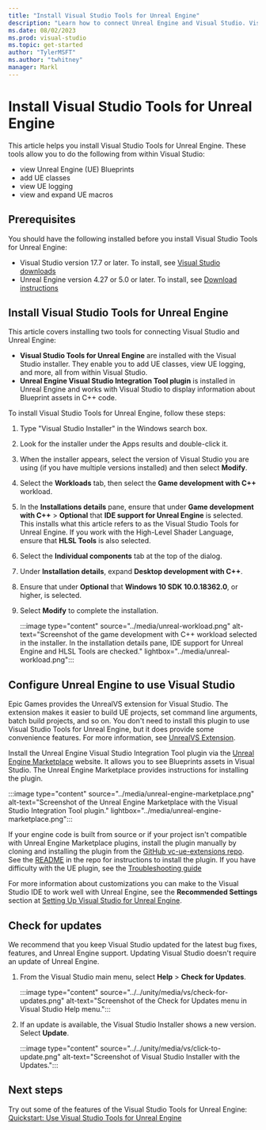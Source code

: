 ```yaml
---
title: "Install Visual Studio Tools for Unreal Engine"
description: "Learn how to connect Unreal Engine and Visual Studio. Visual Studio Tools for Unreal Engine offers support for writing and debugging C++ Unreal Engine games."
ms.date: 08/02/2023
ms.prod: visual-studio
ms.topic: get-started
author: "TylerMSFT"
ms.author: "twhitney"
manager: Markl
---
```


# Install Visual Studio Tools for Unreal Engine

This article helps you install Visual Studio Tools for Unreal Engine. These tools allow you to do the following from within Visual Studio:
- view Unreal Engine (UE) Blueprints
- add UE classes
- view UE logging
- view and expand UE macros

## Prerequisites

You should have the following installed before you install Visual Studio Tools for Unreal Engine:

- Visual Studio version 17.7 or later. To install, see [Visual Studio downloads](https://visualstudio.microsoft.com/downloads/?cid=learn-onpage-download-cta)
- Unreal Engine version 4.27 or 5.0 or later. To install, see [Download instructions](https://www.unrealengine.com/download)

## Install Visual Studio Tools for Unreal Engine

This article covers installing two tools for connecting Visual Studio and Unreal Engine:

- **Visual Studio Tools for Unreal Engine** are installed with the Visual Studio installer. They enable you to add UE classes, view UE logging, and more, all from within Visual Studio.
- **Unreal Engine Visual Studio Integration Tool plugin** is installed in Unreal Engine and works with Visual Studio to display information about Blueprint assets in C++ code.

To install Visual Studio Tools for Unreal Engine, follow these steps:

1. Type "Visual Studio Installer" in the Windows search box.
1. Look for the installer under the Apps results and double-click it.
1. When the installer appears, select the version of Visual Studio you are using (if you have multiple versions installed) and then select **Modify**.
1. Select the **Workloads** tab, then select the **Game development with C++** workload.
1. In the **Installations details** pane, ensure that under **Game development with C++** > **Optional** that **IDE support for Unreal Engine** is selected. This installs what this article refers to as the Visual Studio Tools for Unreal Engine. If you work with the High-Level Shader Language, ensure that **HLSL Tools** is also selected.
1. Select the **Individual components** tab at the top of the dialog.
1. Under **Installation details**, expand **Desktop development with C++**.
1. Ensure that under **Optional** that **Windows 10 SDK 10.0.18362.0**, or higher, is selected.
1. Select **Modify** to complete the installation.

   :::image type="content" source="../media/unreal-workload.png" alt-text="Screenshot of the game development with C++ workload selected in the installer. In the installation details pane, IDE support for Unreal Engine and HLSL Tools are checked." lightbox="../media/unreal-workload.png":::

## Configure Unreal Engine to use Visual Studio

Epic Games provides the UnrealVS extension for Visual Studio. The extension makes it easier to build UE projects, set command line arguments, batch build projects, and so on. You don't need to install this plugin to use Visual Studio Tools for Unreal Engine, but it does provide some convenience features. For more information, see [UnrealVS Extension](https://docs.unrealengine.com/using-the-unrealvs-extension-for-unreal-engine-cplusplus-projects/).

Install the Unreal Engine Visual Studio Integration Tool plugin via the [Unreal Engine Marketplace](https://aka.ms/VSUEMarketplace) website. It allows you to see Blueprints assets in Visual Studio. The Unreal Engine Marketplace provides instructions for installing the plugin.

   :::image type="content" source="../media/unreal-engine-marketplace.png" alt-text="Screenshot of the Unreal Engine Marketplace with the Visual Studio Integration Tool plugin." lightbox="../media/unreal-engine-marketplace.png":::

If your engine code is built from source or if your project isn't compatible with Unreal Engine Marketplace plugins, install the plugin manually by cloning and installing the plugin from the [GitHub vc-ue-extensions repo](https://aka.ms/vc-ue-extensions). See the [README](https://github.com/microsoft/vc-ue-extensions#unreal-engine-plugin-for-visual-studio) in the repo for instructions to install the plugin. If you have difficulty with the UE plugin, see the [Troubleshooting guide](https://github.com/microsoft/vc-ue-extensions/blob/main/Docs/Troubleshooting.md)

For more information about customizations you can make to the Visual Studio IDE to work well with Unreal Engine, see the **Recommended Settings** section at [Setting Up Visual Studio for Unreal Engine](https://docs.unrealengine.com/en-US/setting-up-visual-studio-development-environment-for-cplusplus-projects-in-unreal-engine/).

## Check for updates

We recommend that you keep Visual Studio updated for the latest bug fixes, features, and Unreal Engine support. Updating Visual Studio doesn't require an update of Unreal Engine.

1. From the Visual Studio main menu, select **Help** > **Check for Updates**.

   :::image type="content" source="../../unity/media/vs/check-for-updates.png" alt-text="Screenshot of the Check for Updates menu in Visual Studio Help menu.":::

1. If an update is available, the Visual Studio Installer shows a new version. Select **Update**.

   :::image type="content" source="../../unity/media/vs/click-to-update.png" alt-text="Screenshot of Visual Studio Installer with the Updates.":::

## Next steps

Try out some of the features of the Visual Studio Tools for Unreal Engine: [Quickstart: Use Visual Studio Tools for Unreal Engine](vs-tools-unreal-quickstart.md)
